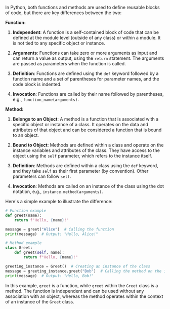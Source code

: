 In Python, both functions and methods are used to define reusable blocks of code, but there are key differences between the two:

**Function:**

1. **Independent**: A function is a self-contained block of code that can be defined at the module level (outside of any class) or within a module. It is not tied to any specific object or instance.

2. **Arguments**: Functions can take zero or more arguments as input and can return a value as output, using the `return` statement. The arguments are passed as parameters when the function is called.

3. **Definition**: Functions are defined using the `def` keyword followed by a function name and a set of parentheses for parameter names, and the code block is indented.

4. **Invocation**: Functions are called by their name followed by parentheses, e.g., `function_name(arguments)`.

**Method:**

1. **Belongs to an Object**: A method is a function that is associated with a specific object or instance of a class. It operates on the data and attributes of that object and can be considered a function that is bound to an object.

2. **Bound to Object**: Methods are defined within a class and operate on the instance variables and attributes of the class. They have access to the object using the `self` parameter, which refers to the instance itself.

3. **Definition**: Methods are defined within a class using the `def` keyword, and they take `self` as their first parameter (by convention). Other parameters can follow `self`.

4. **Invocation**: Methods are called on an instance of the class using the dot notation, e.g., `instance.method(arguments)`.

Here's a simple example to illustrate the difference:

```python
# Function example
def greet(name):
    return f"Hello, {name}!"

message = greet("Alice")  # Calling the function
print(message)  # Output: "Hello, Alice!"

# Method example
class Greet:
    def greet(self, name):
        return f"Hello, {name}!"

greeting_instance = Greet()  # Creating an instance of the class
message = greeting_instance.greet("Bob")  # Calling the method on the instance
print(message)  # Output: "Hello, Bob!"
```

In this example, `greet` is a function, while `greet` within the `Greet` class is a method. The function is independent and can be used without any association with an object, whereas the method operates within the context of an instance of the `Greet` class.